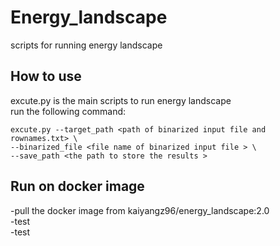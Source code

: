 # Energy_landscape
scripts for running energy landscape 

## How to use
excute.py is the main scripts to run energy landscape  
run the following command:

```shell
excute.py --target_path <path of binarized input file and rownames.txt> \ 
--binarized_file <file name of binarized input file > \
--save_path <the path to store the results >
```
## Run on docker image
-pull the docker image from kaiyangz96/energy_landscape:2.0  
-test  
-test  
